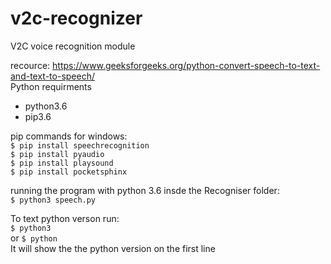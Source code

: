 # v2c-recognizer
V2C voice recognition module<br>

recource: https://www.geeksforgeeks.org/python-convert-speech-to-text-and-text-to-speech/<br>
Python requirments<br>
- python3.6
- pip3.6

pip commands for windows:<br>
`$ pip install speechrecognition` <br>
`$ pip install pyaudio`<br>
`$ pip install playsound`<br>
`$ pip install pocketsphinx` <br>

running the program with python 3.6 insde the Recogniser folder:<br>
`$ python3 speech.py` <br>

To text python verson run:<br>
`$ python3` <br>
or 
`$ python` <br>
It will show the the python version on the first line <br>
